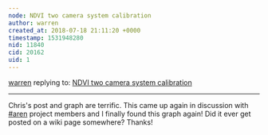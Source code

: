 ```yaml
---
node: NDVI two camera system calibration
author: warren
created_at: 2018-07-18 21:11:20 +0000
timestamp: 1531948280
nid: 11840
cid: 20162
uid: 1
---
```




[warren](../profile/warren) replying to: [NDVI two camera system calibration](../notes/gpenzo/05-26-2015/ndvi-two-camera-system-calibration)

----
Chris's post and graph are terrific. This came up again in discussion with [#aren](/tag/aren) project members and I finally found this graph again! Did it ever get posted on a wiki page somewhere? Thanks!